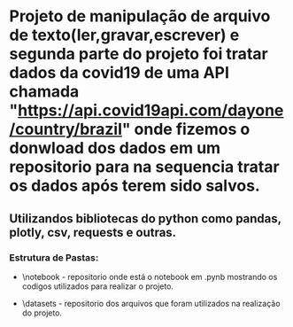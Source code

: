 # Projeto de manipulação de arquivo de texto(ler,gravar,escrever) e segunda parte do projeto foi tratar dados da covid19 de uma API chamada "https://api.covid19api.com/dayone/country/brazil" onde fizemos o donwload dos dados em um repositorio para na sequencia tratar os dados após terem sido salvos.
## Utilizandos bibliotecas do python como pandas, plotly, csv, requests e outras.

### Estrutura de Pastas:

- \notebook - repositorio onde está o notebook em .pynb mostrando os codigos utilizados para realizar o projeto.

- \datasets - repositorio dos arquivos que foram utilizados na realização do projeto.
